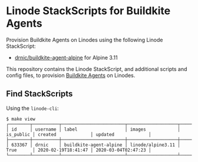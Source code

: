 # Linode StackScripts for Buildkite Agents

Provision Buildkite Agents on Linodes using the following Linode StackScript:

* [drnic/buildkite-agent-alpine](https://cloud.linode.com/stackscripts/633367) for Alpine 3.11

This repository contains the Linode StackScript, and additional scripts and config files, to provision [Buildkite Agents](https://buildkite.com/agent) on Linodes.

## Find StackScripts

Using the `linode-cli`:

```plain
$ make view
┌────────┬──────────┬────────────────────────┬───────────────────┬───────────┬─────────────────────┬─────────────────────┐
│ id     │ username │ label                  │ images            │ is_public │ created             │ updated             │
├────────┼──────────┼────────────────────────┼───────────────────┼───────────┼─────────────────────┼─────────────────────┤
│ 633367 │ drnic    │ buildkite-agent-alpine │ linode/alpine3.11 │ True      │ 2020-02-19T18:41:47 │ 2020-03-04T02:47:23 │
└────────┴──────────┴────────────────────────┴───────────────────┴───────────┴─────────────────────┴─────────────────────┘
```